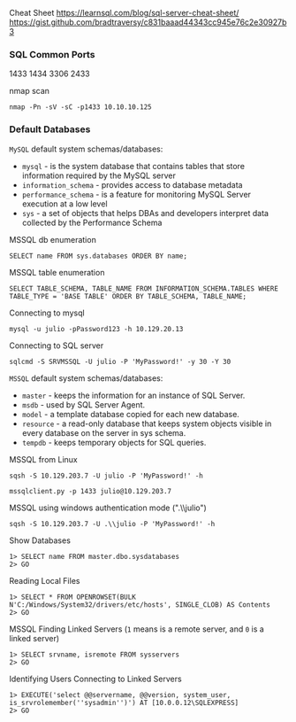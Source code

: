 
Cheat Sheet
https://learnsql.com/blog/sql-server-cheat-sheet/
https://gist.github.com/bradtraversy/c831baaad44343cc945e76c2e30927b3

### SQL Common Ports
1433
1434
3306
2433

nmap scan
```shell-session
nmap -Pn -sV -sC -p1433 10.10.10.125
```


### Default Databases

`MySQL` default system schemas/databases:

- `mysql` - is the system database that contains tables that store information required by the MySQL server
- `information_schema` - provides access to database metadata
- `performance_schema` - is a feature for monitoring MySQL Server execution at a low level
- `sys` - a set of objects that helps DBAs and developers interpret data collected by the Performance Schema

MSSQL db enumeration
```
SELECT name FROM sys.databases ORDER BY name;
```

MSSQL table enumeration
```
SELECT TABLE_SCHEMA, TABLE_NAME FROM INFORMATION_SCHEMA.TABLES WHERE TABLE_TYPE = 'BASE TABLE' ORDER BY TABLE_SCHEMA, TABLE_NAME;
```

Connecting to mysql
```shell-session
mysql -u julio -pPassword123 -h 10.129.20.13
```

Connecting to SQL server
```cmd-session
sqlcmd -S SRVMSSQL -U julio -P 'MyPassword!' -y 30 -Y 30
```


`MSSQL` default system schemas/databases:

- `master` - keeps the information for an instance of SQL Server.
- `msdb` - used by SQL Server Agent.
- `model` - a template database copied for each new database.
- `resource` - a read-only database that keeps system objects visible in every database on the server in sys schema.
- `tempdb` - keeps temporary objects for SQL queries.


MSSQL from Linux
```shell-session
sqsh -S 10.129.203.7 -U julio -P 'MyPassword!' -h
```
```shell-session
mssqlclient.py -p 1433 julio@10.129.203.7 
```

MSSQL using windows authentication mode (".\\\\julio")
```shell-session
sqsh -S 10.129.203.7 -U .\\julio -P 'MyPassword!' -h
```

Show Databases
```cmd-session
1> SELECT name FROM master.dbo.sysdatabases
2> GO
```

Reading Local Files
```cmd-session
1> SELECT * FROM OPENROWSET(BULK N'C:/Windows/System32/drivers/etc/hosts', SINGLE_CLOB) AS Contents
2> GO
```

MSSQL Finding Linked Servers (`1` means is a remote server, and `0` is a linked server)
```cmd-session
1> SELECT srvname, isremote FROM sysservers
2> GO
```

Identifying Users Connecting to Linked Servers
```cmd-session
1> EXECUTE('select @@servername, @@version, system_user, is_srvrolemember(''sysadmin'')') AT [10.0.0.12\SQLEXPRESS]
2> GO
```


